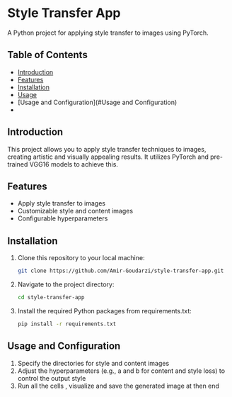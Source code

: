 # Style Transfer App

A Python project for applying style transfer to images using PyTorch.

## Table of Contents

- [Introduction](#introduction)
- [Features](#features)
- [Installation](#installation)
- [Usage](#usage)
- [Usage and Configuration](#Usage and Configuration)
- 

## Introduction

This project allows you to apply style transfer techniques to images, creating artistic and visually appealing results. It utilizes PyTorch and pre-trained VGG16 models to achieve this.

## Features

- Apply style transfer to images
- Customizable style and content images
- Configurable hyperparameters

## Installation

1. Clone this repository to your local machine:
   ```bash
   git clone https://github.com/Amir-Goudarzi/style-transfer-app.git
2. Navigate to the project directory:
   ```bash
   cd style-transfer-app
3. Install the required Python packages from requirements.txt:
   ```bash
   pip install -r requirements.txt

## Usage and Configuration 

1. Specify the directories for style and content images
2. Adjust the hyperparameters (e.g., a and b for content and style loss) to control the output style
3. Run all the cells , visualize and save the generated image at then end
